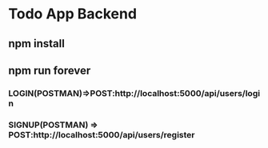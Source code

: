 # Todo App Backend

## npm install
## npm run forever
###  LOGIN(POSTMAN)=>POST:http://localhost:5000/api/users/login
###  SIGNUP(POSTMAN) => POST:http://localhost:5000/api/users/register



